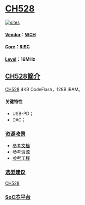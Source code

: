 ﻿# [CH528](https://github.com/SoCXin/CH528)

[![sites](http://182.61.61.133/link/resources/SoC.png)](http://www.SoC.Xin)

#### [Vendor](https://github.com/SoCXin/Vendor)：[WCH](https://github.com/SoCXin/WCH)
#### [Core](https://github.com/SoCXin/RISC)：[RISC](https://github.com/SoCXin/RISC)
#### [Level](https://github.com/SoCXin/Level)：16MHz

## [CH528简介](https://github.com/SoCXin/CH528/wiki)

[CH528](https://github.com/SoCXin/CH528) 4KB CodeFlash，128B iRAM。


<!-- [![sites](docs/CH528.png)](http://www.wch.cn/products/CH528.html) -->

#### 关键特性

* USB-PD；
* DAC；
### [资源收录](https://github.com/SoCXin/CH528)

* [参考文档](docs/)
* [参考资源](src/)
* [参考工程](project/)

### [选型建议](https://github.com/SoCXin)

[CH528](https://github.com/SoCXin/CH528)
###  [SoC芯平台](http://www.SoC.Xin)
